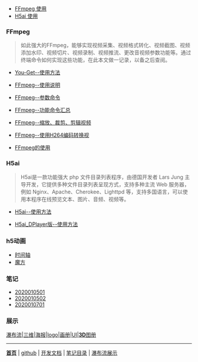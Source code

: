 
- [FFmpeg 使用](#ffmpeg的使用)
- [H5ai 使用](#h5ai)


### FFmpeg

> 如此强大的FFmpeg，能够实现视频采集、视频格式转化、视频截图、视频添加水印、视频切片、视频录制、视频推流、更改音视频参数功能等。通过终端命令如何实现这些功能，在此本文做一记录，以备之后查阅。

- [You-Get--使用方法](文章/You-Get使用方法.markdown)

- [FFmpeg--使用说明](文章/FFmpeg使用说明.markdown)

- [FFmpeg--参数命令](文章/FFmpeg参数命令.markdown)

- [FFmpeg--功能命令汇总](文章/FFmpeg功能命令汇总.markdown)

- [FFmpeg--缩放、裁剪、剪辑视频](文章/ffmpeg缩放、裁剪、剪辑视频.markdown)

- [FFmpeg--使用H264编码转换视](文章/FFmpeg使用H264编码转换视.markdown)

- [FFmpeg的使用](文章/FFmpeg的使用.markdown)

### H5ai

> H5ai是一款功能强大 php 文件目录列表程序，由德国开发者 Lars Jung 主导开发，它提供多种文件目录列表呈现方式，支持多种主流 Web 服务器，例如 Nginx、Apache、Cherokee、Lighttpd 等，支持多国语言，可以使用本程序在线预览文本、图片、音频、视频等。

- [H5ai--使用方法](文章/H5ai.markdown)

- [H5ai_DPlayer版--使用方法](文章/h5ai-DPlayer版.markdown)

### h5动画

- [时间轴](文章/代码/时间轴.html)
- [魔方](文章/代码/魔方.html)


### 笔记

- [2020010501](文章/2020010501.markdown)
- [2020010502](文章/2020010502.markdown)
- [2020010701](文章/20200107.markdown)

### 展示

[瀑布流](瀑布流.md)|[三维](文章/平衡车-动动三维.markdown)|[海报](文章/产品海报[11p].markdown)|[logo](文章/金融logo[20P].markdown)|[画册](文章/植保无人机画册[24P].markdown)|[UI](文章/UI.markdown)|[**3D**图册](文章/3D旋转.markdown)


------
[**首页**](https://wk6111.github.io/6111/)  |  [github](https://github.com/wk6111)  |  [开发文档](https://guides.github.com/features/mastering-markdown/)  |  [笔记目录](笔记目录.markdown)  |  [瀑布流展示](瀑布流.md)
